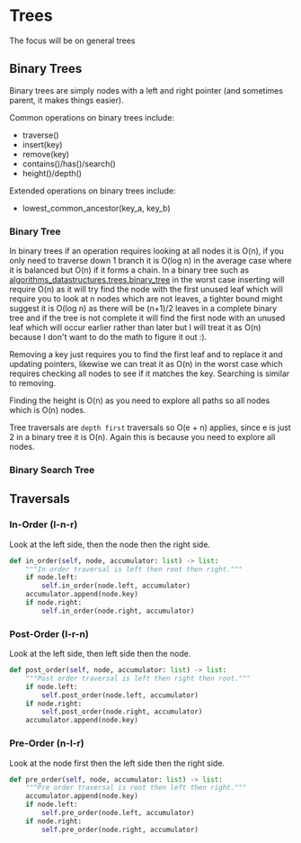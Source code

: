 # Trees

The focus will be on general trees

## Binary Trees

Binary trees are simply nodes with a left and right pointer (and sometimes parent, it makes things easier).

Common operations on binary trees include:
- traverse()
- insert(key)
- remove(key)
- contains()/has()/search()
- height()/depth()

Extended operations on binary trees include:
- lowest_common_ancestor(key_a, key_b)

### Binary Tree

In binary trees if an operation requires looking at all nodes it is O(n), if you only need to traverse down 1 branch it is O(log n) in the average case where it is balanced but O(n) if it forms a chain.
In a binary tree such as [algorithms_datastructures.trees.binary_tree](./binary_tree.py) in the worst case inserting will require O(n)
as it will try find the node with the first unused leaf which will require you to look at n nodes which are not leaves,
a tighter bound might suggest it is O(log n) as there will be (n+1)/2 leaves in a complete binary tree and if the tree is not complete it will find the first node with an unused leaf which will occur earlier rather than later but I will treat it as O(n) because I don't want to do the math to figure it out :).

Removing a key just requires you to find the first leaf and to replace it and updating pointers, likewise we can treat it as O(n) in the worst case which requires checking all nodes to see if it matches the key.
Searching is similar to removing.

Finding the height is O(n) as you need to explore all paths so all nodes which is O(n) nodes.

Tree traversals are `depth first` traversals so O(e + n) applies, since e is just 2 in a binary tree it is O(n). Again this is because you need to explore all nodes.

### Binary Search Tree

## Traversals

### In-Order (l-n-r)

Look at the left side, then the node then the right side.

```python
def in_order(self, node, accumulator: list) -> list:
    """In order traversal is left then root then right."""
    if node.left:
        self.in_order(node.left, accumulator)
    accumulator.append(node.key)
    if node.right:
        self.in_order(node.right, accumulator)
```

### Post-Order (l-r-n)

Look at the left side, then left side then the node.

```python
def post_order(self, node, accumulator: list) -> list:
    """Post order traversal is left then right then root."""
    if node.left:
        self.post_order(node.left, accumulator)
    if node.right:
        self.post_order(node.right, accumulator)
    accumulator.append(node.key)
```

### Pre-Order (n-l-r)

Look at the node first then the left side then the right side.

```python
def pre_order(self, node, accumulator: list) -> list:
    """Pre order traversal is root then left then right."""
    accumulator.append(node.key)
    if node.left:
        self.pre_order(node.left, accumulator)
    if node.right:
        self.pre_order(node.right, accumulator)
```